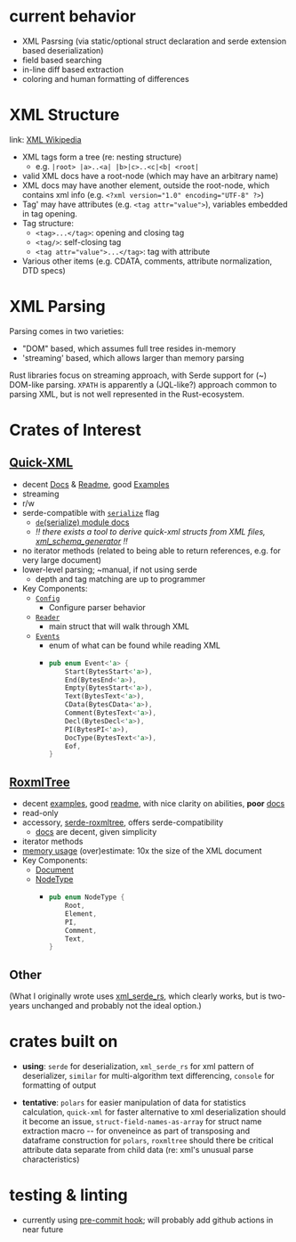 # current behavior

- XML Pasrsing (via static/optional struct declaration and serde extension based deserialization)
- field based searching
- in-line diff based extraction
- coloring and human formatting of differences

# XML Structure
link: [XML Wikipedia](https://en.wikipedia.org/wiki/XML_tree)
- XML tags form a tree (re: nesting structure)
  - e.g. `|root> |a>..<a| |b>|c>..<c|<b| <root|`
- valid XML docs have a root-node (which may have an arbitrary name)
- XML docs may have another element, outside the root-node, which contains xml info (e.g. `<?xml version="1.0" encoding="UTF-8" ?>`)
- Tag' may have attributes (e.g. `<tag attr="value">`), variables embedded in tag opening.
- Tag structure:
  - `<tag>...</tag>`: opening and closing tag
  - `<tag/>`: self-closing tag
  - `<tag attr="value">...</tag>`: tag with attribute
- Various other items (e.g. CDATA, comments, attribute normalization, DTD specs)

# XML Parsing
Parsing comes in two varieties:
- "DOM" based, which assumes full tree resides in-memory
- 'streaming' based, which allows larger than memory parsing

Rust libraries focus on streaming approach, with Serde support for (~) DOM-like parsing.
`XPATH` is apparently a (JQL-like?) approach common to parsing XML, but is not well represented in the Rust-ecosystem.

# Crates of Interest
## [Quick-XML](https://github.com/tafia/quick-xml)
- decent [Docs](https://docs.rs/quick-xml/latest/quick_xml/) & [Readme](https://docs.rs/quick-xml/latest/quick_xml/), good [Examples](https://github.com/tafia/quick-xml/tree/master/examples)
- streaming
- r/w
- serde-compatible with [`serialize`](https://docs.rs/quick-xml/latest/quick_xml/index.html#serialize) flag
  - [`de`(serialize) module docs](https://docs.rs/quick-xml/latest/quick_xml/de/index.html)
  - *!! there exists a tool to derive quick-xml structs from XML files, [xml_schema_generator](https://github.com/Thomblin/xml_schema_generator) !!*
- no iterator methods (related to being able to return references, e.g. for very large document)
- lower-level parsing; ~manual, if not using serde
  - depth and tag matching are up to programmer
- Key Components:
  - [`Config`](https://docs.rs/quick-xml/latest/quick_xml/reader/struct.Config.html)
    - Configure parser behavior
  - [`Reader`](https://docs.rs/quick-xml/latest/quick_xml/reader/struct.Reader.html)
    - main struct that will walk through XML
  - [`Events`](https://docs.rs/quick-xml/latest/quick_xml/events/enum.Event.html)
    - enum of what can be found while reading XML
    - ```rust
      pub enum Event<'a> {
          Start(BytesStart<'a>),
          End(BytesEnd<'a>),
          Empty(BytesStart<'a>),
          Text(BytesText<'a>),
          CData(BytesCData<'a>),
          Comment(BytesText<'a>),
          Decl(BytesDecl<'a>),
          PI(BytesPI<'a>),
          DocType(BytesText<'a>),
          Eof,
      }
      ```


## [RoxmlTree](https://github.com/RazrFalcon/roxmltree)
- decent [examples](https://github.com/RazrFalcon/roxmltree/tree/master/examples), good [readme](https://github.com/RazrFalcon/roxmltree), with nice clarity on abilities, **poor** [docs](https://docs.rs/roxmltree/latest/roxmltree/)
- read-only
- accessory, [serde-roxmltree](https://github.com/adamreichold/serde-roxmltree), offers serde-compatibility
  - [docs](https://docs.rs/serde-roxmltree/latest/serde_roxmltree/) are decent, given simplicity
- iterator methods
- [memory usage](https://github.com/RazrFalcon/roxmltree/blob/master/README.md#memory-overhead) (over)estimate: 10x the size of the XML document
- Key Components:
  - [Document](https://docs.rs/roxmltree/latest/roxmltree/struct.Document.html#)
  - [NodeType](https://docs.rs/roxmltree/latest/roxmltree/enum.NodeType.html#)
    - ```rust
      pub enum NodeType {
          Root,
          Element,
          PI,
          Comment,
          Text,
      }
      ```

## Other
(What I originally wrote uses [xml_serde_rs](https://github.com/RReverser/serde-xml-rs), which clearly works, but is two-years unchanged and probably not the ideal option.)

# crates built on

- **using**: `serde` for deserialization, `xml_serde_rs` for xml pattern of deserializer, `similar` for multi-algorithm text differencing, `console` for formatting of output

- **tentative**: `polars` for easier manipulation of data for statistics calculation, `quick-xml` for faster alternative to xml deserialization should it become an issue, `struct-field-names-as-array` for struct name extraction macro -- for onveneince as part of transposing and dataframe construction for `polars`, `roxmltree` should there be critical attribute data separate from child data (re: xml's unusual parse characteristics)

# testing & linting

- currently using [pre-commit hook](https://github.com/ethanmsl/Boilerplate/blob/main/Rust-Boilerplate/rust-pre-commit); will probably add github actions in near future
